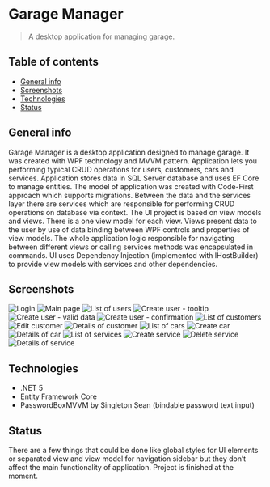 # Garage Manager
> A desktop application for managing garage.

## Table of contents
* [General info](#general-info)
* [Screenshots](#screenshots)
* [Technologies](#technologies)
* [Status](#status)

## General info
Garage Manager is a desktop application designed to manage garage. It was created with WPF technology and MVVM pattern.
Application lets you performing typical CRUD operations for users, customers, cars and services. 
Application stores data in SQL Server database and uses EF Core to manage entities. 
The model of application was created with Code-First approach which supports migrations. 
Between the data and the services layer there are services which are responsible for performing CRUD operations on database via context. 
The UI project is based on view models and views. There is a one view model for each view. 
Views present data to the user by use of data binding between WPF controls and properties of view models. 
The whole application logic responsible for navigating between different views or calling services methods was encapsulated in commands. 
UI uses Dependency Injection (implemented with IHostBuilder) to provide view models with services and other dependencies.

## Screenshots
![Login](./readme/login.png)
![Main page](./readme/main.png)
![List of users](./readme/list_user.png)
![Create user - tooltip](./readme/create_user.png)
![Create user - valid data](./readme/create_user_2.png)
![Create user - confirmation](./readme/create_user_3.png)
![List of customers](./readme/list_customer.png)
![Edit customer](./readme/edit_customer.png)
![Details of customer](./readme/details_customer.png)
![List of cars](./readme/car_list.png)
![Create car](./readme/create_car.png)
![Details of car](./readme/details_car.png)
![List of services](./readme/list_services.png)
![Create service](./readme/create_service.png)
![Delete service](./readme/delete_service.png)
![Details of service](./readme/details_service.png)


## Technologies
* .NET 5
* Entity Framework Core
* PasswordBoxMVVM by Singleton Sean (bindable password text input)

## Status
There are a few things that could be done like global styles for UI elements or separated view and view model for navigation sidebar but they don’t affect the main functionality of application.
Project is finished at the moment.   
